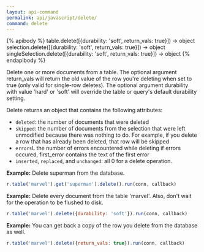 ```yaml
---
layout: api-command 
permalink: api/javascript/delete/
command: delete
---
```


{% apibody %}
table.delete([{durability: 'soft', return_vals: true}]) → object
selection.delete([{durability: 'soft', return_vals: true}]) → object
singleSelection.delete([{durability: 'soft', return_vals: true}]) → object
{% endapibody %}

Delete one or more documents from a table. The optional argument return_vals will return
the old value of the row you're deleting when set to true (only valid for single-row
deletes). The optional argument durability with value 'hard' or 'soft' will override the
table or query's default durability setting.

Delete returns an object that contains the following attributes:

- `deleted`: the number of documents that were deleted
- `skipped`: the number of documents from the selection that were left unmodified because
there was nothing to do. For example, if you delete a row that has already been deleted,
that row will be skipped
- `errors`L the number of errors encountered while deleting
if errors occured, first_error contains the text of the first error
- `inserted`, `replaced`, and `unchanged`: all 0 for a delete operation.


__Example:__ Delete superman from the database.

```js
r.table('marvel').get('superman').delete().run(conn, callback)
```


__Example:__ Delete every document from the table 'marvel'. Also, don't wait for the 
operation to be flushed to disk.

```js
r.table('marvel').delete({durability: 'soft'}).run(conn, callback)
```

__Example:__ You can get back a copy of the row you delete from the database as well.

```js
r.table('marvel').delete({return_vals: true}).run(conn, callback)
```

